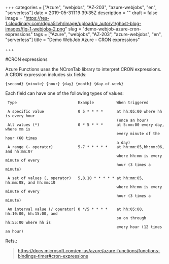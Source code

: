 +++
categories = ["Azure", "webjobs", "AZ-203", "azure-webjobs", "en", "serverless"]
date = 2019-05-31T19:39:35Z
description = ""
draft = false
image = "https://res-1.cloudinary.com/dgoa5llvh/image/upload/q_auto/v1/ghost-blog-images/fig-1-webjobs-2.png"
slug = "demo-webjob-azure-cron-expressions"
tags = ["Azure", "webjobs", "AZ-203", "azure-webjobs", "en", "serverless"]
title = "Demo WebJob Azure - CRON expressions"

+++


#CRON expressions

Azure Functions uses the NCronTab library to interpret CRON expressions. A CRON expression includes six fields:

`{second} {minute} {hour} {day} {month} {day-of-week}`

Each field can have one of the following types of values:

     Type                           Example          When triggered

     A specific value               0 5 * * * *      at hh:05:00 where hh is every hour 
                                                     (once an hour)
     All values (*)                 0 * 5 * * *      at 5:mm:00 every day, where mm is 
                                                     every minute of the hour (60 times 
                                                     a day)
     A range (- operator)           5-7 * * * * *    at hh:mm:05,hh:mm:06, and hh:mm:07 
                                                     where hh:mm is every minute of every
                                                     hour (3 times a minute)

     A set of values (, operator)   5,8,10 * * * * * at hh:mm:05, hh:mm:08, and hh:mm:10
                                                     where hh:mm is every minute of every
                                                     hour (3 times a minute)

     An interval value (/ operator) 0 */5 * * * *    at hh:05:00, hh:10:00, hh:15:00, and 
                                                     so on through hh:55:00 where hh is
                                                     every hour (12 times an hour)

Refs.:
>https://docs.microsoft.com/en-us/azure/azure-functions/functions-bindings-timer#cron-expressions

